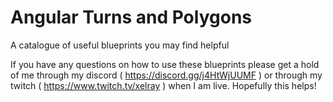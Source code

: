 # Angular Turns and Polygons
A catalogue of useful blueprints you may find helpful

If you have any questions on how to use these blueprints please get a hold of me through my discord ( https://discord.gg/j4HtWjUUMF ) or through my twitch ( https://www.twitch.tv/xelray ) when I am live. Hopefully this helps!

